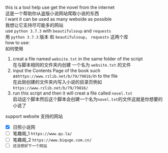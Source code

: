 this is a tool help use get the novel from the internet  
这是一个帮助你从盗版小说网站爬取小说的东西  
I want it can be used as many webside as possible  
我想让它支持尽可能多的网站  
use `python 3.7.3` with `beautifulsoup` and `requests`  
用 `python 3.7.3` 版本  和 `beautifulsoup`， `requests` 这两个库  
how to use:  
如何使用  
1. creat a file named `website.txt` in the same folder of the script  
  在与脚本相同的文件夹内创建 一个名为 `website.txt` 的文件  
2. input the Contents Page of the book such as`https://www.rzlib.net/b/79/79816/`in to the file  
  在此刚创建的文件夹内写入小说的目录页例如`https://www.rzlib.net/b/79/79816/`  
3. run this script and then it will creat a file called `novel.txt`  
  启动这个脚本然后这个脚本会创建一个名为`novel.txt`的文件这就是你想要的小说了  

 support website 
 支持的网站
- [x] 日照小说网
- [ ] 笔趣阁_1 `https://www.qu.la/`
- [ ] 笔趣阁_2 `https://www.biquge.com.cn/`
- [ ] `还没想好下一个网站`
